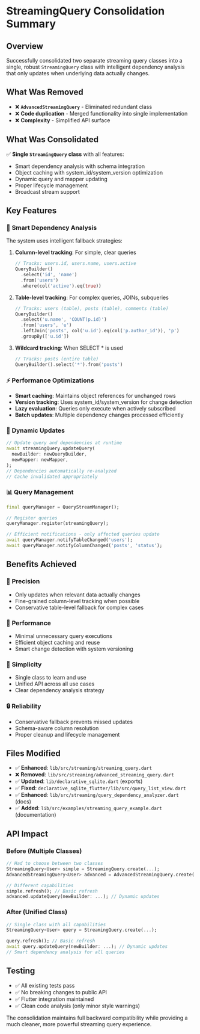 # StreamingQuery Consolidation Summary

## Overview

Successfully consolidated two separate streaming query classes into a single, robust `StreamingQuery` class with intelligent dependency analysis that only updates when underlying data actually changes.

## What Was Removed

- ❌ **`AdvancedStreamingQuery`** - Eliminated redundant class
- ❌ **Code duplication** - Merged functionality into single implementation
- ❌ **Complexity** - Simplified API surface

## What Was Consolidated

✅ **Single `StreamingQuery` class** with all features:
- Smart dependency analysis with schema integration
- Object caching with system_id/system_version optimization
- Dynamic query and mapper updating
- Proper lifecycle management
- Broadcast stream support

## Key Features

### 🎯 **Smart Dependency Analysis**

The system uses intelligent fallback strategies:

1. **Column-level tracking**: For simple, clear queries
   ```dart
   // Tracks: users.id, users.name, users.active
   QueryBuilder()
     .select('id', 'name') 
     .from('users')
     .where(col('active').eq(true))
   ```

2. **Table-level tracking**: For complex queries, JOINs, subqueries
   ```dart
   // Tracks: users (table), posts (table), comments (table)
   QueryBuilder()
     .select('u.name', 'COUNT(p.id)')
     .from('users', 'u')
     .leftJoin('posts', col('u.id').eq(col('p.author_id')), 'p')
     .groupBy(['u.id'])
   ```

3. **Wildcard tracking**: When SELECT * is used
   ```dart
   // Tracks: posts (entire table)
   QueryBuilder().select('*').from('posts')
   ```

### ⚡ **Performance Optimizations**

- **Smart caching**: Maintains object references for unchanged rows
- **Version tracking**: Uses system_id/system_version for change detection  
- **Lazy evaluation**: Queries only execute when actively subscribed
- **Batch updates**: Multiple dependency changes processed efficiently

### 🔄 **Dynamic Updates**

```dart
// Update query and dependencies at runtime
await streamingQuery.updateQuery(
  newBuilder: newQueryBuilder,
  newMapper: newMapper,
);
// Dependencies automatically re-analyzed
// Cache invalidated appropriately
```

### 📊 **Query Management**

```dart
final queryManager = QueryStreamManager();

// Register queries
queryManager.register(streamingQuery);

// Efficient notifications - only affected queries update
await queryManager.notifyTableChanged('users');
await queryManager.notifyColumnChanged('posts', 'status');
```

## Benefits Achieved

### 🎯 **Precision**
- Only updates when relevant data actually changes
- Fine-grained column-level tracking when possible
- Conservative table-level fallback for complex cases

### 🚀 **Performance**  
- Minimal unnecessary query executions
- Efficient object caching and reuse
- Smart change detection with system versioning

### 🧹 **Simplicity**
- Single class to learn and use
- Unified API across all use cases
- Clear dependency analysis strategy

### 🔒 **Reliability**
- Conservative fallback prevents missed updates
- Schema-aware column resolution
- Proper cleanup and lifecycle management

## Files Modified

- ✅ **Enhanced**: `lib/src/streaming/streaming_query.dart`
- ❌ **Removed**: `lib/src/streaming/advanced_streaming_query.dart` 
- ✅ **Updated**: `lib/declarative_sqlite.dart` (exports)
- ✅ **Fixed**: `declarative_sqlite_flutter/lib/src/query_list_view.dart`
- ✅ **Enhanced**: `lib/src/streaming/query_dependency_analyzer.dart` (docs)
- ✅ **Added**: `lib/src/examples/streaming_query_example.dart` (documentation)

## API Impact

### Before (Multiple Classes)
```dart
// Had to choose between two classes
StreamingQuery<User> simple = StreamingQuery.create(...);
AdvancedStreamingQuery<User> advanced = AdvancedStreamingQuery.create(...);

// Different capabilities
simple.refresh(); // Basic refresh
advanced.updateQuery(newBuilder: ...); // Dynamic updates
```

### After (Unified Class)
```dart  
// Single class with all capabilities
StreamingQuery<User> query = StreamingQuery.create(...);

query.refresh(); // Basic refresh
await query.updateQuery(newBuilder: ...); // Dynamic updates
// Smart dependency analysis for all queries
```

## Testing

- ✅ All existing tests pass
- ✅ No breaking changes to public API
- ✅ Flutter integration maintained
- ✅ Clean code analysis (only minor style warnings)

The consolidation maintains full backward compatibility while providing a much cleaner, more powerful streaming query experience.